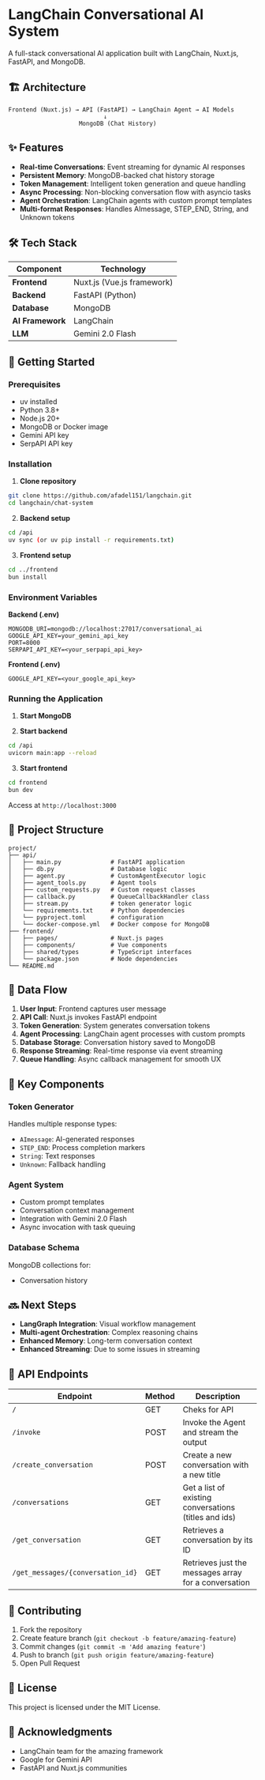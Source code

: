 # LangChain Conversational AI System

A full-stack conversational AI application built with LangChain, Nuxt.js, FastAPI, and MongoDB.

## 🏗️ Architecture

```
Frontend (Nuxt.js) → API (FastAPI) → LangChain Agent → AI Models
                           ↓
                    MongoDB (Chat History)
```

## ✨ Features

- **Real-time Conversations**: Event streaming for dynamic AI responses
- **Persistent Memory**: MongoDB-backed chat history storage
- **Token Management**: Intelligent token generation and queue handling
- **Async Processing**: Non-blocking conversation flow with asyncio tasks
- **Agent Orchestration**: LangChain agents with custom prompt templates
- **Multi-format Responses**: Handles AImessage, STEP_END, String, and Unknown tokens

## 🛠️ Tech Stack

| Component | Technology |
|-----------|------------|
| **Frontend** | Nuxt.js (Vue.js framework) |
| **Backend** | FastAPI (Python) |
| **Database** | MongoDB |
| **AI Framework** | LangChain |
| **LLM** | Gemini 2.0 Flash |

## 🚀 Getting Started

### Prerequisites
- uv installed 
- Python 3.8+
- Node.js 20+
- MongoDB or Docker image
- Gemini API key
- SerpAPI API key

### Installation

1. **Clone repository**
```bash
git clone https://github.com/afadel151/langchain.git
cd langchain/chat-system
```

2. **Backend setup**
```bash
cd /api
uv sync (or uv pip install -r requirements.txt)
```

3. **Frontend setup**
```bash
cd ../frontend
bun install
```

### Environment Variables

**Backend (.env)**
```env
MONGODB_URI=mongodb://localhost:27017/conversational_ai
GOOGLE_API_KEY=your_gemini_api_key
PORT=8000
SERPAPI_API_KEY=<your_serpapi_api_key>
```

**Frontend (.env)**
```env
GOOGLE_API_KEY=<your_google_api_key>
```

### Running the Application

1. **Start MongoDB**


2. **Start backend**
```bash
cd /api
uvicorn main:app --reload 
```

3. **Start frontend**
```bash
cd frontend
bun dev
```

Access at `http://localhost:3000`

## 📁 Project Structure

```
project/
├── api/
│   ├── main.py              # FastAPI application
│   ├── db.py                # Database logic
│   ├── agent.py             # CustomAgentExecutor logic
│   ├── agent_tools.py       # Agent tools
│   ├── custom_requests.py   # Custom request classes
│   ├── callback.py          # QueueCallbackHandler class
│   ├── stream.py            # token generator logic
│   └── requirements.txt     # Python dependencies
│   └── pyproject.toml       # configuration 
│   └── docker-compose.yml   # Docker compose for MongoDB
├── frontend/
│   ├── pages/               # Nuxt.js pages
│   ├── components/          # Vue components
│   ├── shared/types         # TypeScript interfaces
│   └── package.json         # Node dependencies
└── README.md
```

## 🔄 Data Flow

1. **User Input**: Frontend captures user message
2. **API Call**: Nuxt.js invokes FastAPI endpoint
3. **Token Generation**: System generates conversation tokens
4. **Agent Processing**: LangChain agent processes with custom prompts
5. **Database Storage**: Conversation history saved to MongoDB
6. **Response Streaming**: Real-time response via event streaming
7. **Queue Handling**: Async callback management for smooth UX

## 🎯 Key Components

### Token Generator
Handles multiple response types:
- `AImessage`: AI-generated responses
- `STEP_END`: Process completion markers
- `String`: Text responses
- `Unknown`: Fallback handling

### Agent System
- Custom prompt templates
- Conversation context management
- Integration with Gemini 2.0 Flash
- Async invocation with task queuing

### Database Schema
MongoDB collections for:
- Conversation history

## 🔜 Next Steps

- **LangGraph Integration**: Visual workflow management
- **Multi-agent Orchestration**: Complex reasoning chains
- **Enhanced Memory**: Long-term conversation context
- **Enhanced Streaming**: Due to some issues in streaming

## 📝 API Endpoints

| Endpoint | Method | Description |
|----------|--------|-------------|
| `/` | GET | Cheks for API |
| `/invoke` | POST | Invoke the Agent and stream the output |
| `/create_conversation` | POST | Create a new conversation with a new title |
| `/conversations` | GET | Get a list of existing conversations (titles and ids) |
| `/get_conversation` | GET | Retrieves a conversation by its ID |
| `/get_messages/{conversation_id}` | GET | Retrieves just the messages array for a conversation |

## 🤝 Contributing

1. Fork the repository
2. Create feature branch (`git checkout -b feature/amazing-feature`)
3. Commit changes (`git commit -m 'Add amazing feature'`)
4. Push to branch (`git push origin feature/amazing-feature`)
5. Open Pull Request

## 📄 License

This project is licensed under the MIT License.

## 🙏 Acknowledgments

- LangChain team for the amazing framework
- Google for Gemini API
- FastAPI and Nuxt.js communities